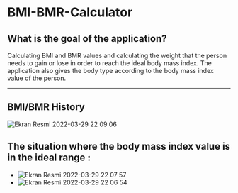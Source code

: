 # BMI-BMR-Calculator

## What is the goal of the application?

Calculating BMI and BMR values and calculating the weight that the person needs to gain or lose in order to reach the ideal body mass index. The application also gives the body type according to the body mass index value of the person.

---

## BMI/BMR History

![Ekran Resmi 2022-03-29 22 09 06](https://user-images.githubusercontent.com/91677453/160688865-546e032f-23c7-4e0b-8275-d9b494f3173a.png)

## The situation where the body mass index value is in the ideal range :

* ![Ekran Resmi 2022-03-29 22 07 57](https://user-images.githubusercontent.com/91677453/160689653-96c92510-30fe-4bbf-9066-d8e037b572c0.png)
* ![Ekran Resmi 2022-03-29 22 06 54](https://user-images.githubusercontent.com/91677453/160689703-af0a5ec5-2246-4fd0-982b-e4485281f2be.png)




